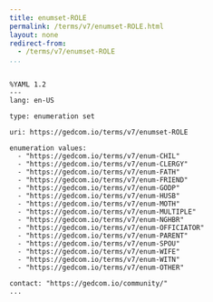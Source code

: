 ```yaml
---
title: enumset-ROLE
permalink: /terms/v7/enumset-ROLE.html
layout: none
redirect-from:
  - /terms/v7/enumset-ROLE
...
```


```

%YAML 1.2
---
lang: en-US

type: enumeration set

uri: https://gedcom.io/terms/v7/enumset-ROLE

enumeration values:
  - "https://gedcom.io/terms/v7/enum-CHIL"
  - "https://gedcom.io/terms/v7/enum-CLERGY"
  - "https://gedcom.io/terms/v7/enum-FATH"
  - "https://gedcom.io/terms/v7/enum-FRIEND"
  - "https://gedcom.io/terms/v7/enum-GODP"
  - "https://gedcom.io/terms/v7/enum-HUSB"
  - "https://gedcom.io/terms/v7/enum-MOTH"
  - "https://gedcom.io/terms/v7/enum-MULTIPLE"
  - "https://gedcom.io/terms/v7/enum-NGHBR"
  - "https://gedcom.io/terms/v7/enum-OFFICIATOR"
  - "https://gedcom.io/terms/v7/enum-PARENT"
  - "https://gedcom.io/terms/v7/enum-SPOU"
  - "https://gedcom.io/terms/v7/enum-WIFE"
  - "https://gedcom.io/terms/v7/enum-WITN"
  - "https://gedcom.io/terms/v7/enum-OTHER"

contact: "https://gedcom.io/community/"
...

```
